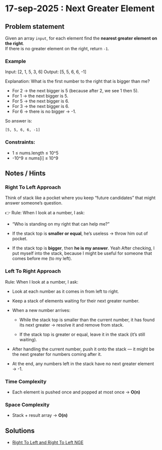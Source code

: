 # 17-sep-2025 : Next Greater Element

## Problem statement

Given an array `input`, for each element find the **nearest greater element on the right**.  
If there is no greater element on the right, return `-1`.

### Example

Input:  [2, 1, 5, 3, 6]
Output: [5, 5, 6, 6, -1]

Explanation:
 What is the first number to the right that is bigger than me?
- For 2 → the next bigger is 5 (because after 2, we see 1 then 5).
- For 1 → the next bigger is 5.
- For 5 → the next bigger is 6.
- For 3 → the next bigger is 6.
- For 6 → there is no bigger → -1.


So answer is:

    [5, 5, 6, 6, -1]

### Constraints:

- 1 ≤ nums.length ≤ 10^5
- -10^9 ≤ nums[i] ≤ 10^9


## Notes / Hints

### Right To Left Approach

Think of stack like a pocket where you keep “future candidates” that might answer someone’s question.

👉 Rule:
When I look at a number, I ask:

- “Who is standing on my right that can help me?”

- If the stack top is **smaller or equal**, he’s useless → throw him out of pocket.

- If the stack top is **bigger**, then **he is my answer**.
Yeah
After checking, I put myself into the stack, because I might be useful for someone that comes before me (to my left).

### Left To Right Approach

Rule: 
When  I look at a number, I ask:

- Look at each number as it comes in from left to right.

- Keep a stack of elements waiting for their next greater number.

- When a new number arrives:

    - While the stack top is smaller than the current number, it has found its next greater → resolve it and remove from stack.
  
    - If the stack top is greater or equal, leave it in the stack (it’s still waiting).

- After handling the current number, push it onto the stack — it might be the next greater for numbers coming after it.

- At the end, any numbers left in the stack have no next greater element → -1.

### Time Complexity
- Each element is pushed once and popped at most once → **O(n)**

### Space Complexity
- Stack + result array → **O(n)** 

## Solutions

- [Right To Left and Right To Left NGE](../../../src/main/kotlin/monotonic/NextGreaterElement.kt)